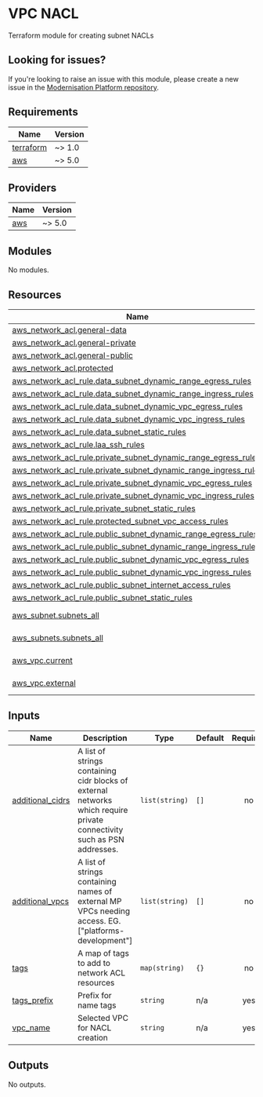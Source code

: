 # VPC NACL

Terraform module for creating subnet NACLs

## Looking for issues?
If you're looking to raise an issue with this module, please create a new issue in the [Modernisation Platform repository](https://github.com/ministryofjustice/modernisation-platform/issues).

<!-- BEGIN_TF_DOCS -->
## Requirements

| Name | Version |
|------|---------|
| <a name="requirement_terraform"></a> [terraform](#requirement\_terraform) | ~> 1.0 |
| <a name="requirement_aws"></a> [aws](#requirement\_aws) | ~> 5.0 |

## Providers

| Name | Version |
|------|---------|
| <a name="provider_aws"></a> [aws](#provider\_aws) | ~> 5.0 |

## Modules

No modules.

## Resources

| Name | Type |
|------|------|
| [aws_network_acl.general-data](https://registry.terraform.io/providers/hashicorp/aws/latest/docs/resources/network_acl) | resource |
| [aws_network_acl.general-private](https://registry.terraform.io/providers/hashicorp/aws/latest/docs/resources/network_acl) | resource |
| [aws_network_acl.general-public](https://registry.terraform.io/providers/hashicorp/aws/latest/docs/resources/network_acl) | resource |
| [aws_network_acl.protected](https://registry.terraform.io/providers/hashicorp/aws/latest/docs/resources/network_acl) | resource |
| [aws_network_acl_rule.data_subnet_dynamic_range_egress_rules](https://registry.terraform.io/providers/hashicorp/aws/latest/docs/resources/network_acl_rule) | resource |
| [aws_network_acl_rule.data_subnet_dynamic_range_ingress_rules](https://registry.terraform.io/providers/hashicorp/aws/latest/docs/resources/network_acl_rule) | resource |
| [aws_network_acl_rule.data_subnet_dynamic_vpc_egress_rules](https://registry.terraform.io/providers/hashicorp/aws/latest/docs/resources/network_acl_rule) | resource |
| [aws_network_acl_rule.data_subnet_dynamic_vpc_ingress_rules](https://registry.terraform.io/providers/hashicorp/aws/latest/docs/resources/network_acl_rule) | resource |
| [aws_network_acl_rule.data_subnet_static_rules](https://registry.terraform.io/providers/hashicorp/aws/latest/docs/resources/network_acl_rule) | resource |
| [aws_network_acl_rule.laa_ssh_rules](https://registry.terraform.io/providers/hashicorp/aws/latest/docs/resources/network_acl_rule) | resource |
| [aws_network_acl_rule.private_subnet_dynamic_range_egress_rules](https://registry.terraform.io/providers/hashicorp/aws/latest/docs/resources/network_acl_rule) | resource |
| [aws_network_acl_rule.private_subnet_dynamic_range_ingress_rules](https://registry.terraform.io/providers/hashicorp/aws/latest/docs/resources/network_acl_rule) | resource |
| [aws_network_acl_rule.private_subnet_dynamic_vpc_egress_rules](https://registry.terraform.io/providers/hashicorp/aws/latest/docs/resources/network_acl_rule) | resource |
| [aws_network_acl_rule.private_subnet_dynamic_vpc_ingress_rules](https://registry.terraform.io/providers/hashicorp/aws/latest/docs/resources/network_acl_rule) | resource |
| [aws_network_acl_rule.private_subnet_static_rules](https://registry.terraform.io/providers/hashicorp/aws/latest/docs/resources/network_acl_rule) | resource |
| [aws_network_acl_rule.protected_subnet_vpc_access_rules](https://registry.terraform.io/providers/hashicorp/aws/latest/docs/resources/network_acl_rule) | resource |
| [aws_network_acl_rule.public_subnet_dynamic_range_egress_rules](https://registry.terraform.io/providers/hashicorp/aws/latest/docs/resources/network_acl_rule) | resource |
| [aws_network_acl_rule.public_subnet_dynamic_range_ingress_rules](https://registry.terraform.io/providers/hashicorp/aws/latest/docs/resources/network_acl_rule) | resource |
| [aws_network_acl_rule.public_subnet_dynamic_vpc_egress_rules](https://registry.terraform.io/providers/hashicorp/aws/latest/docs/resources/network_acl_rule) | resource |
| [aws_network_acl_rule.public_subnet_dynamic_vpc_ingress_rules](https://registry.terraform.io/providers/hashicorp/aws/latest/docs/resources/network_acl_rule) | resource |
| [aws_network_acl_rule.public_subnet_internet_access_rules](https://registry.terraform.io/providers/hashicorp/aws/latest/docs/resources/network_acl_rule) | resource |
| [aws_network_acl_rule.public_subnet_static_rules](https://registry.terraform.io/providers/hashicorp/aws/latest/docs/resources/network_acl_rule) | resource |
| [aws_subnet.subnets_all](https://registry.terraform.io/providers/hashicorp/aws/latest/docs/data-sources/subnet) | data source |
| [aws_subnets.subnets_all](https://registry.terraform.io/providers/hashicorp/aws/latest/docs/data-sources/subnets) | data source |
| [aws_vpc.current](https://registry.terraform.io/providers/hashicorp/aws/latest/docs/data-sources/vpc) | data source |
| [aws_vpc.external](https://registry.terraform.io/providers/hashicorp/aws/latest/docs/data-sources/vpc) | data source |

## Inputs

| Name | Description | Type | Default | Required |
|------|-------------|------|---------|:--------:|
| <a name="input_additional_cidrs"></a> [additional\_cidrs](#input\_additional\_cidrs) | A list of strings containing cidr blocks of external networks which require private connectivity such as PSN addresses. | `list(string)` | `[]` | no |
| <a name="input_additional_vpcs"></a> [additional\_vpcs](#input\_additional\_vpcs) | A list of strings containing names of external MP VPCs needing access. EG. ["platforms-development"] | `list(string)` | `[]` | no |
| <a name="input_tags"></a> [tags](#input\_tags) | A map of tags to add to network ACL resources | `map(string)` | `{}` | no |
| <a name="input_tags_prefix"></a> [tags\_prefix](#input\_tags\_prefix) | Prefix for name tags | `string` | n/a | yes |
| <a name="input_vpc_name"></a> [vpc\_name](#input\_vpc\_name) | Selected VPC for NACL creation | `string` | n/a | yes |

## Outputs

No outputs.
<!-- END_TF_DOCS -->